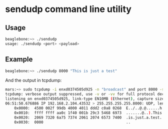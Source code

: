 # sendudp command line utility

## Usage

```bash
beaglebone:~> ./sendudp
usage: ./sendudp <port> <payload>
```

## Example

```bash
beaglebone:~> ./sendudp 8000 "This is just a test"
```

And the output in tcpdump:

```bash
mars:~> sudo tcpdump -i enxd0374505d925 -n "broadcast" and port 8000 -s 1024 -X
tcpdump: verbose output suppressed, use -v or -vv for full protocol decode
listening on enxd0374505d925, link-type EN10MB (Ethernet), capture size 1024 bytes
06:51:50.676886 IP 192.168.2.104.43532 > 255.255.255.255.8000: UDP, length 19
	0x0000:  4500 002f 99db 4000 4011 ddd2 c0a8 0268  E../..@.@......h
	0x0010:  ffff ffff aa0c 1f40 001b 29c3 5468 6973  .......@..).This
	0x0020:  2069 7320 6a75 7374 2061 2074 6573 7400  .is.just.a.test.
	0x0030:  0000                                     ..
```	

